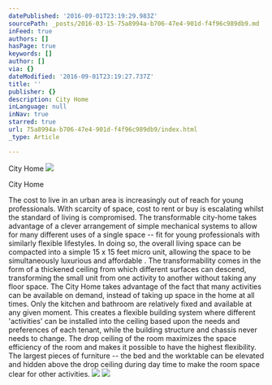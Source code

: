 ```yaml
---
datePublished: '2016-09-01T23:19:29.983Z'
sourcePath: _posts/2016-03-15-75a8994a-b706-47e4-901d-f4f96c989db9.md
inFeed: true
authors: []
hasPage: true
keywords: []
author: []
via: {}
dateModified: '2016-09-01T23:19:27.737Z'
title: ''
publisher: {}
description: City Home
inLanguage: null
inNav: true
starred: true
url: 75a8994a-b706-47e4-901d-f4f96c989db9/index.html
_type: Article

---
```

City Home
![](https://s3-us-west-2.amazonaws.com/the-grid-img/p/4dbc7f4b964a5d4d2cf7afab6ee24a2fa3f84f54.jpg)

City Home

The cost to live in an urban area is increasingly out of reach for young professionals. With scarcity of space, cost to rent or buy is escalating whilst the standard of living is compromised. The transformable city-home takes advantage of a clever arrangement of simple mechanical systems to allow for many different uses of a single space -- fit for young professionals with similarly flexible lifestyles. In doing so, the overall living space can be compacted into a simple 15 x 15 feet micro unit, allowing the space to be simultaneously luxurious and affordable . The transformability comes in the form of a thickened ceiling from which different surfaces can descend, transforming the small unit from one activity to another without taking any floor space. The City Home takes advantage of the fact that many activities can be available on demand, instead of taking up space in the home at all times. Only the kitchen and bathroom are relatively fixed and available at any given moment. This creates a flexible building system where different 'activities' can be installed into the ceiling based upon the needs and preferences of each tenant, while the building structure and chassis never needs to change. The drop ceiling of the room maximizes the space efficiency of the room and makes it possible to have the highest flexibility. The largest pieces of furniture -- the bed and the worktable can be elevated and hidden above the drop ceiling during day time to make the room space clear for other activities.
![](https://s3-us-west-2.amazonaws.com/the-grid-img/p/4d82e0acfda1505ff3eba7e5ba42f7b917ebc12b.jpg)
![](https://s3-us-west-2.amazonaws.com/the-grid-img/p/89a9b7e6da94ab08979bc6e4544d864fefe5dda1.jpg)